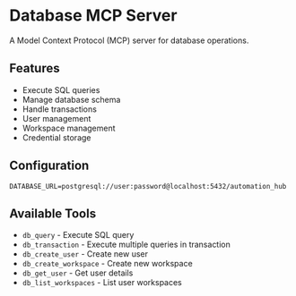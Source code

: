 # Database MCP Server

A Model Context Protocol (MCP) server for database operations.

## Features

- Execute SQL queries
- Manage database schema
- Handle transactions
- User management
- Workspace management
- Credential storage

## Configuration

```env
DATABASE_URL=postgresql://user:password@localhost:5432/automation_hub
```

## Available Tools

- `db_query` - Execute SQL query
- `db_transaction` - Execute multiple queries in transaction
- `db_create_user` - Create new user
- `db_create_workspace` - Create new workspace
- `db_get_user` - Get user details
- `db_list_workspaces` - List user workspaces